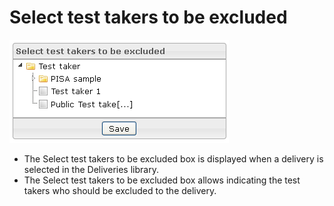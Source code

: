 <!--
author:
    - 'Jérôme Bogaerts'
created_at: '2012-03-29 15:35:21'
updated_at: '2013-03-13 14:06:08'
tags:
    - Deliveries
-->

Select test takers to be excluded
=================================

![](../resources/deliveries-testtakerstobeexcluded.png)

-   The Select test takers to be excluded box is displayed when a delivery is selected in the Deliveries library.
-   The Select test takers to be excluded box allows indicating the test takers who should be excluded to the delivery.


